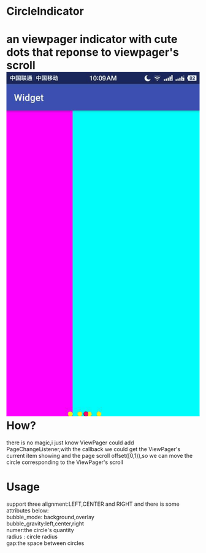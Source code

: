 # CircleIndicator<br>
an viewpager indicator with cute dots that reponse to viewpager's scroll
![image](https://github.com/HirayClay/CircleIndicator/raw/master/app/static/shot.gif)
How?
===
there is no magic,i just know ViewPager could add PageChangeListener,with the callback we could get the ViewPager's current item showing and the page scroll offset([0,1)),so we can move the circle corresponding to the ViewPager's scroll<br>

Usage
===
support three alignment:LEFT,CENTER and RIGHT
and there is some attributes below:<br>
bubble_mode: background,overlay<br>
bubble_gravity:left,center,right<br>
numer:the circle's quantity<br>
radius : circle radius<br>
gap:the space between circles

